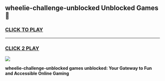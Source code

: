 
## wheelie-challenge-unblocked Unblocked Games👋
<h3>
<a href="https://news.freeplayer.one?title=wheelie-challenge-unblocked&ref=16F">CLICK TO PLAY</a></h3>
<hr>

<h3>
<a href="https://news.freeplayer.one?title=wheelie-challenge-unblocked&ref=16F">CLICK 2 PLAY</a>
  
</h3>

<a href="https://news.freeplayer.one?title=wheelie-challenge-unblocked&ref=16F/"><img src="https://clearcache.store/games.png"></a>


**wheelie-challenge-unblocked games unblocked: Your Gateway to Fun and Accessible Online Gaming**
